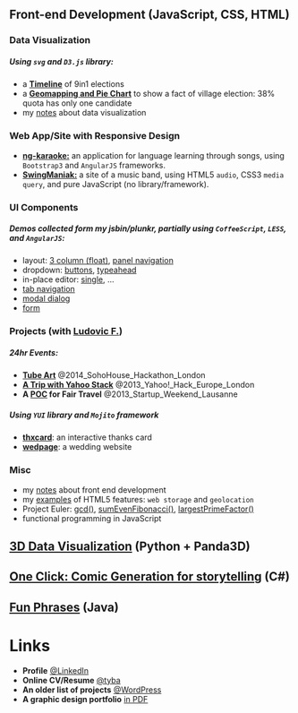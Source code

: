 ## Front-end Development (JavaScript, CSS, HTML)

### Data Visualization
##### Using `svg` and `D3.js` library:
- a [**Timeline**](http://jsbin.com/buziva) of 9in1 elections
- a [**Geomapping and Pie Chart**](http://pomme15.github.io/election-map/index.html) to show a fact of village election: 38% quota has only one candidate 
- my [notes](http://dodolab.tumblr.com/) about data visualization

### Web App/Site with Responsive Design
- [**ng-karaoke:**](http://pomme15.github.io/ng-karaoke/app/#/template3/aufuns) 
  an application for language learning through songs, 
  using `Bootstrap3` and `AngularJS` frameworks.
- [**SwingManiak:**](http://pomme15.github.io/swingmaniak) 
  a site of a music band, using HTML5 `audio`, CSS3 `media query`, 
  and pure JavaScript (no library/framework).

### UI Components
##### Demos collected form my jsbin/plunkr, partially using `CoffeeScript`, `LESS`, and `AngularJS`:
- layout: 
  [3 column (float)](http://jsbin.com/yicon/7/edit?html,css,output), 
  [panel navigation](http://plnkr.co/edit/Yiwerr?p=preview)
- dropdown: 
  [buttons](http://embed.plnkr.co/VSBCWNKFDhs3gp4f1gHR/preview),
  [typeahead](http://plnkr.co/edit/VO84kAFmyxsPcJBYderI?p=preview)
- in-place editor: [single](http://plnkr.co/edit/i217Md?p=preview), ...
- [tab navigation](http://embed.plnkr.co/fA80SHd6cdtqNkXZG5ne/preview)
- [modal dialog](http://embed.plnkr.co/Z43tWC9GglqrEzwMf9h4/preview)
- [form](http://plnkr.co/edit/yiTrlQDpWmM7eYe2Q2q3?p=preview)

### Projects (with [Ludovic F.](https://github.com/lazybean?tab=repositories))
##### 24hr Events:
- **[Tube Art](http://pomme15.github.io/voronoi-maps/examples/stations/)** @2014_SohoHouse_Hackathon_London
- **[A Trip with Yahoo Stack](http://hacks.developer.yahoo.com/hack/yahoo-hack-europe-london/yoo-travel/event_9/hack_568)** @2013_Yahoo!_Hack_Europe_London
- **A [POC](http://lazybean.github.io/startupWE2012/view) for Fair Travel** @2013_Startup_Weekend_Lausanne

##### Using `YUI` library and `Mojito` framework
- **[thxcard](http://pomme15.github.io/thxcard-dodopom)**: an interactive thanks card
- **[wedpage](http://chanfardel.herokuapp.com/#main)**: a wedding website

### Misc
- my [notes](http://seedpom.tumblr.com) about front end development
- my [examples](http://pomme15.wordpress.com/projects/firsthtml5/) of HTML5 features: `web storage` and `geolocation`
- Project Euler: 
  [gcd()](http://jsbin.com/hehaca/1/edit), 
  [sumEvenFibonacci()](http://jsbin.com/honome/3/edit?js,console),
  [largestPrimeFactor()](http://jsbin.com/ruboq/1/edit?js,console)
- functional programming in JavaScript


## [3D Data Visualization](http://pomme15.wordpress.com/projects/datacraft) (Python + Panda3D)
## [One Click: Comic Generation for storytelling](http://pomme15.wordpress.com/projects/comic-generation) (C#) 
## [Fun Phrases](http://pomme15.wordpress.com/projects/funphrases/) (Java)


Links
===========
- **Profile** [@LinkedIn](http://uk.linkedin.com/pub/chia-jung-apple-chan-fardel/31/564/962/)
- **Online CV/Resume** [@tyba](http://tyba.com/applechanfardel/)
- **An older list of projects** [@WordPress](http://pomme15.wordpress.com/projects/)
- **A graphic design portfolio** [in PDF](http://pomme15.files.wordpress.com/2011/03/design_cjchanapple.pdf)
